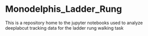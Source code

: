 # Monodelphis_Ladder_Rung
This is a repository home to the jupyter notebooks used to analyze deeplabcut tracking data for the ladder rung walking task
